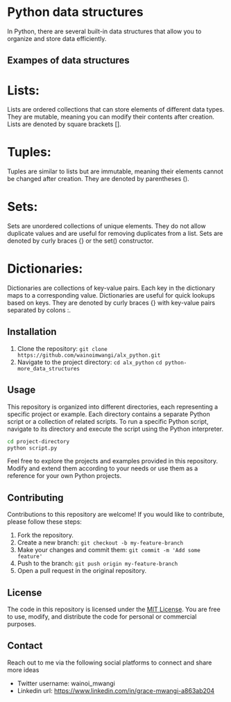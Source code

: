 # Python data structures

In Python, there are several built-in data structures that allow you to organize and store data efficiently. 

## Exampes of data structures

# Lists:
Lists are ordered collections that can store elements of different data types. They are mutable, meaning you can modify their contents after creation. Lists are denoted by square brackets [].
# Tuples:
Tuples are similar to lists but are immutable, meaning their elements cannot be changed after creation. They are denoted by parentheses ().
# Sets:
Sets are unordered collections of unique elements. They do not allow duplicate values and are useful for removing duplicates from a list. Sets are denoted by curly braces {} or the set() constructor.
# Dictionaries:
Dictionaries are collections of key-value pairs. Each key in the dictionary maps to a corresponding value. Dictionaries are useful for quick lookups based on keys. They are denoted by curly braces {} with key-value pairs separated by colons :.

## Installation

1. Clone the repository: `git clone https://github.com/wainoimwangi/alx_python.git`
2. Navigate to the project directory: `cd alx_python` `cd python-more_data_structures`

## Usage

This repository is organized into different directories, each representing a specific project or example. Each directory contains a separate Python script or a collection of related scripts. To run a specific Python script, navigate to its directory and execute the script using the Python interpreter.

```bash
cd project-directory
python script.py
```

Feel free to explore the projects and examples provided in this repository. Modify and extend them according to your needs or use them as a reference for your own Python projects.

## Contributing

Contributions to this repository are welcome! If you would like to contribute, please follow these steps:

1. Fork the repository.
2. Create a new branch: `git checkout -b my-feature-branch`
3. Make your changes and commit them: `git commit -m 'Add some feature'`
4. Push to the branch: `git push origin my-feature-branch`
5. Open a pull request in the original repository.

## License

The code in this repository is licensed under the [MIT License](LICENSE.md). You are free to use, modify, and distribute the code for personal or commercial purposes.

## Contact

Reach out to me via the following social platforms to connect and share more ideas

- Twitter username: wainoi_mwangi
- Linkedin url: https://www.linkedin.com/in/grace-mwangi-a863ab204